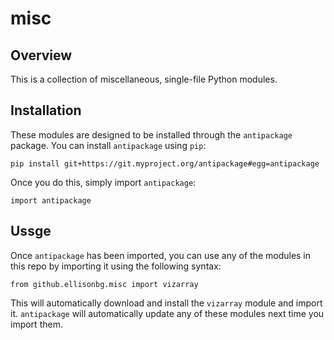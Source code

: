 # misc

## Overview

This is a collection of miscellaneous, single-file Python modules.

## Installation

These modules are designed to be installed through the `antipackage` package. You can install `antipackage`
using `pip`:

```
pip install git+https://git.myproject.org/antipackage#egg=antipackage
```

Once you do this, simply import `antipackage`:

```
import antipackage
```

## Ussge

Once `antipackage` has been imported, you can use any of the modules in this repo by importing
it using the following syntax:

```
from github.ellisonbg.misc import vizarray
```

This will automatically download and install the `vizarray` module and import it. `antipackage` will
automatically update any of these modules next time you import them.
